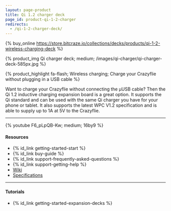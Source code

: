 ```yaml
---
layout: page-product
title: Qi 1.2 charger deck
page_id: product-qi-1-2-charger
redirects:
  - /qi-1-2-charger-deck/
---
```


{% buy_online https://store.bitcraze.io/collections/decks/products/qi-1-2-wireless-charging-deck %}

{% product_img Qi charger deck; medium;
/images/qi-charger/qi-charger-deck-585px.jpg
%}

{% product_highlight
fa-flash;
Wireless charging;
Charge your Crazyflie without plugging in a USB cable
%}

Want to charge your Crazyflie without connecting the &mu;USB cable?
Then the Qi 1.2 inductive charging expansion board is a great
option. It supports the Qi standard and can be used with the same Qi
charger you have for your phone or tablet. It also supports the latest
WPC V1.2 specification and is able to supply up to 1A at 5V to the
Crazyflie.

---

{% youtube F6_pLpQB-Kw; medium; 16by9 %}

#### Resources

- {% id_link getting-started-start %}
- {% id_link buy-guide %}
- {% id_link support-frequently-asked-questions %}
- {% id_link support-getting-help %}
- [Wiki](https://wiki.bitcraze.io/projects:crazyflie2:expansionboards:qi1_2)
- [Specifications](https://store.bitcraze.io/collections/decks/products/qi-1-2-wireless-charging-deck)

---

#### Tutorials

- {% id_link getting-started-expansion-decks %}
